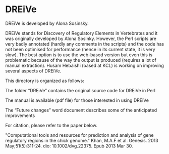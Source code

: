 # DREiVe

DREiVe is developed by Alona Sosinsky.

DREiVe stands for Discovery of Regulatory Elements in Vertebrates and it was originally developed by Alona Sosinky. However, the Perl scripts are very badly annotated (hardly any comments in the scripts) and the code has not been optimised for performance (hence in its current state, it is very slow). The best option is to use the web-based version but even this is problematic because of the way the output is produced (requires a lot of manual extraction).
Husam Hebaishi (based at KCL) is working on improving several aspects of DREiVe.

This directory is organized as follows:

The folder “DREiVe” contains the original source code for DREiVe in Perl

The manual is available (pdf file) for those interested in using DREiVe

The “Future changes” word document describes some of the anticipated improvements

For citation, please refer to the paper below.

"Computational tools and resources for prediction and analysis of gene regulatory regions in the chick genome."
Khan, M.A.F et al. Genesis. 2013 May;51(5):311-24. dio: 10.1002/dvg.22375. Epub 2013 Mar 30.
